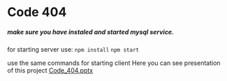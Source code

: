 # Code 404
##### make sure you have instaled and started mysql service.

for starting server use: 
`npm install`
`npm start`

use the same commands for starting client
Here you can see presentation of this project
[Code_404.pptx](https://github.com/0shef0/code_404/files/10488776/Code_404.pptx)
